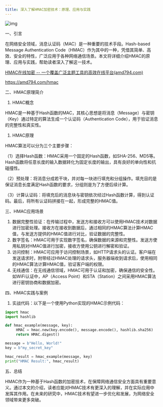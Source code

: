 ```yaml
---
title: 深入了解HMAC加密技术：原理、应用与实践
---
```


![img](https://img2023.cnblogs.com/blog/1546022/202311/1546022-20231129185815304-1449116665.png)



一、引言

在网络安全领域，消息认证码（MAC）是一种重要的技术手段。Hash-based Message Authentication Code（HMAC）作为其中的一种，凭借其简单、高效、安全的特性，广泛应用于各种网络通信场景。本文将详细介绍HMAC的原理、应用与实践，帮助读者深入了解这一技术。

[HMAC在线加密 -- 一个覆盖广泛主题工具的高效在线平台(amd794.com)](https://amd794.com/hmac)

https://amd794.com/hmac

二、HMAC原理简介

1. HMAC概念

HMAC是一种基于Hash函数的MAC，其核心思想是将消息（Message）与密钥（Key）通过特定的算法生成一个认证码（Authentication Code），用于验证消息的完整性和真实性。

1. HMAC原理

HMAC算法可以分为三个主要步骤：

（1）选择Hash函数：HMAC采用一个固定的Hash函数，如SHA-256、MD5等。Hash函数将任意长度的输入数据转化为固定长度的输出，具有良好的单向性和抗碰撞性。

（2）预处理：将消息分成若干块，并对每一块进行填充和分组操作。填充目的是保证消息长度满足Hash函数的要求，分组则是为了方便后续计算。

（3）计算认证码：将填充后的消息块与密钥依次经过Hash函数计算，得到认证码。最后，将所有认证码拼接在一起，形成完整的HMAC值。

三、HMAC应用场景

1. 数据完整性验证：在传输过程中，发送方和接收方可以使用HMAC技术对数据进行加密处理。接收方在接收到数据后，通过相同的HMAC算法计算HMAC值，与发送方提供的HMAC值进行对比，验证数据的完整性。
2. 数字签名：HMAC可用于实现数字签名，确保数据的来源和完整性。发送方使用私钥对HMAC值进行加密，接收方使用公钥进行解密和验证。
3. 访问控制：HMAC可应用于访问控制场景，如HTTP请求头的认证。客户端在发送请求时，附带经过HMAC处理的请求头，服务器端收到请求后，使用相同的HMAC算法计算HMAC值，验证客户端的权限。
4. 无线通信：在无线通信领域，HMAC可用于认证和加密，确保通信的安全性。如WiFi认证中，AP（Access Point）和STA（Station）之间采用HMAC算法进行密钥协商和数据加密。

四、HMAC实践与案例

1. 实战代码：以下是一个使用Python实现的HMAC示例代码：



```python
import hmac
import hashlib

def hmac_example(message, key):
     HMAC = hmac.new(key.encode(), message.encode(), hashlib.sha256)
     return HMAC.digest()

message = b"Hello, World!"
key = b"my_secret_key"

hmac_result = hmac_example(message, key)
print("HMAC Result:", hmac_result)
```

五、总结

HMAC作为一种基于Hash函数的加密技术，在保障网络通信安全方面具有重要意义。通过本文的介绍，读者应能对HMAC技术有更深入的理解，并在实际应用中发挥其作用。在未来的研究中，HMAC技术有望进一步优化和发展，为网络安全领域带来更多突破。